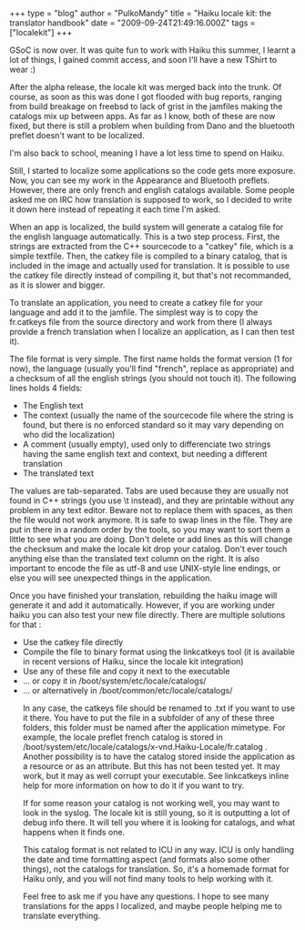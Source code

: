 +++
type = "blog"
author = "PulkoMandy"
title = "Haiku locale kit: the translator handbook"
date = "2009-09-24T21:49:16.000Z"
tags = ["localekit"]
+++

GSoC is now over. It was quite fun to work with Haiku this summer, I learnt a lot of things, I gained commit access, and soon I'll have a new TShirt to wear :)

After the alpha release, the locale kit was merged back into the trunk. Of course, as soon as this was done I got flooded with bug reports, ranging from build breakage on freebsd to lack of grist in the jamfiles making the catalogs mix up between apps. As far as I know, both of these are now fixed, but there is still a problem when building from Dano and the bluetooth preflet doesn't want to be localized.

<!--more-->

I'm also back to school, meaning I have a lot less time to spend on Haiku.

Still, I started to localize some applications so the code gets more exposure. Now, you can see my work in the Appearance and Bluetooth preflets. However, there are only french and english catalogs available. Some people asked me on IRC how translation is supposed to work, so I decided to write it down here instead of repeating it each time I'm asked.

When an app is localized, the build system will generate a catalog file for the english language automatically. This is a two step process. First, the strings are extracted from the C++ sourcecode to a "catkey" file, which is a simple textfile. Then, the catkey file is compiled to a binary catalog, that is included in the image and actually used for translation. It is possible to use the catkey file directly instead of compiling it, but that's not recommanded, as it is slower and bigger.

To translate an application, you need to create a catkey file for your language and add it to the jamfile. The simplest way is to copy the fr.catkeys file from the source directory and work from there (I always provide a french translation when I localize an application, as I can then test it).

The file format is very simple. The first name holds the format version (1 for now), the language (usually you'll find "french", replace as appropriate) and a checksum of all the english strings (you should not touch it).
The following lines holds 4 fields:
<ul>
 <li>The English text</li>
 <li>The context (usually the name of the sourcecode file where the string is found, but there is no enforced standard so it may vary depending on who did the localization)</li>
 <li>A comment (usually empty), used only to differenciate two strings having the same english text and context, but needing a different translation</li>
 <li>The translated text</li>
</ul> 

The values are tab-separated. Tabs are used because they are usually not found in C++ strings (you use \t instead), and they are printable without any problem in any text editor. Beware not to replace them with spaces, as then the file would not work anymore. It is safe to swap lines in the file. They are put in there in a random order by the tools, so you may want to sort them a little to see what you are doing. Don't delete or add lines as this will change the checksum and make the locale kit drop your catalog. Don't ever touch anything else than the translated text column on the right. It is also important to encode the file as utf-8 and use UNIX-style line endings, or else you will see unexpected things in the application.

Once you have finished your translation, rebuilding the haiku image will generate it and add it automatically. However, if you are working under haiku you can also test your new file directly. There are multiple solutions for that :
<ul>
<li>Use the catkey file directly</li>
<li>Compile the file to binary format using the linkcatkeys tool (it is available in recent versions of Haiku, since the locale kit integration)</li>
<li>Use any of these file and copy it next to the executable</li>
<li>... or copy it in /boot/system/etc/locale/catalogs/</li>
<li>... or alternatively in /boot/common/etc/locale/catalogs/</li>

In any case, the catkeys file should be renamed to .txt if you want to use it there.
You have to put the file in a subfolder of any of these three folders, this folder must be named after the application mimetype. For example, the locale preflet french catalog is stored in /boot/system/etc/locale/catalogs/x-vnd.Haiku-Locale/fr.catalog .
Another possibility is to have the catalog stored inside the application as a resource or as an attribute. But this has not been tested yet. It may work, but it may as well corrupt your executable. See linkcatkeys inline help for more information on how to do it if you want to try.

If for some reason your catalog is not working well, you may want to look in the syslog. The locale kit is still young, so it is outputting a lot of debug info there. It will tell you where it is looking for catalogs, and what happens when it finds one.

This catalog format is not related to ICU in any way. ICU is only handling the date and time formatting aspect (and formats also some other things), not the catalogs for translation. So, it's a homemade format for Haiku only, and you will not find many tools to help working with it.

Feel free to ask me if you have any questions. I hope to see many translations for the apps I localized, and maybe people helping me to translate everything.